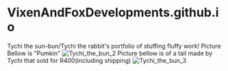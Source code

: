 # VixenAndFoxDevelopments.github.io
Tychi the sun-bun/Tychi the rabbit's portfolio of stuffing fluffy work!
Picture Bellow is "Pumkin" 
![Tychi_the_bun_2](https://github.com/VixenAndFoxDevelopments/VixenAndFoxDevelopments.github.io/assets/152870791/07373b59-cd74-4c36-bdaf-504be1d1a0f9)
Picture bellow is of a tail made by Tychi that sold for R400(including shipping)
![Tychi_the_bun_3](https://github.com/VixenAndFoxDevelopments/VixenAndFoxDevelopments.github.io/assets/152870791/8c04d596-0b1d-459d-aa52-f6c6f35830d4)

